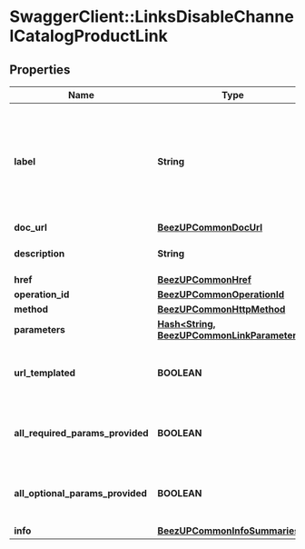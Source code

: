 # SwaggerClient::LinksDisableChannelCatalogProductLink

## Properties
Name | Type | Description | Notes
------------ | ------------- | ------------- | -------------
**label** | **String** | The label corresponding to the link. This label is automatically translated based on the Accept-Language http header. | [optional] 
**doc_url** | [**BeezUPCommonDocUrl**](BeezUPCommonDocUrl.md) |  | [optional] 
**description** | **String** | The description of the link | [optional] 
**href** | [**BeezUPCommonHref**](BeezUPCommonHref.md) |  | 
**operation_id** | [**BeezUPCommonOperationId**](BeezUPCommonOperationId.md) |  | [optional] 
**method** | [**BeezUPCommonHttpMethod**](BeezUPCommonHttpMethod.md) |  | [optional] 
**parameters** | [**Hash&lt;String, BeezUPCommonLinkParameter3&gt;**](BeezUPCommonLinkParameter3.md) |  | [optional] 
**url_templated** | **BOOLEAN** | indicates whether the href is templated or not | [optional] 
**all_required_params_provided** | **BOOLEAN** | indicates whether all required params have been provided | [optional] 
**all_optional_params_provided** | **BOOLEAN** | indicates whether all optionals params have been provided | [optional] 
**info** | [**BeezUPCommonInfoSummaries**](BeezUPCommonInfoSummaries.md) |  | [optional] 


